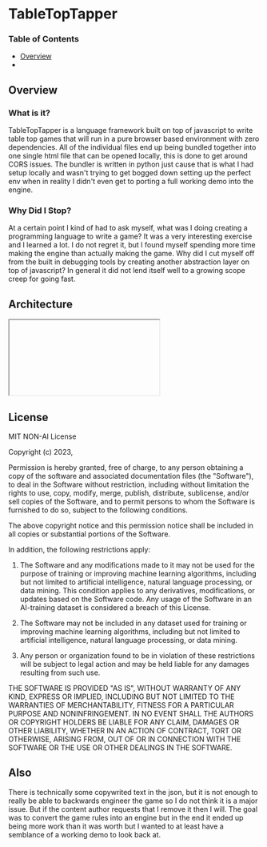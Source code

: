 # TableTopTapper 

### Table of Contents
 - [Overview](#overview)
 - 

## Overview

### What is it?
TableTopTapper is a language framework built on top of javascript to write table top games that will run in a pure browser based environment with zero dependencies. All of the individual files end up being bundled together into one single html file that can be opened locally, this is done to get around CORS issues. The bundler is written in python just cause that is what I had setup locally and wasn't trying to get bogged down setting up the perfect env when in reality I didn't even get to porting a full working demo into the engine. 

### Why Did I Stop?
At a certain point I kind of had to ask myself, what was I doing creating a programming language to write a game? It was a very interesting exercise and I learned a lot. I do not regret it, but I found myself spending more time making the engine than actually making the game. Why did I cut myself off from the built in debugging tools by creating another abstraction layer on top of javascript? In general it did not lend itself well to a growing scope creep for going fast.

## Architecture
<iframe
<!--[if IE]><meta http-equiv="X-UA-Compatible" content="IE=5,IE=9" ><![endif]-->
<div class="mxgraph" style="max-width:100%;border:1px solid transparent;" data-mxgraph="{&quot;highlight&quot;:&quot;#0000ff&quot;,&quot;nav&quot;:true,&quot;resize&quot;:true,&quot;xml&quot;:&quot;&lt;mxfile host=\&quot;app.diagrams.net\&quot; agent=\&quot;Mozilla/5.0 (Windows NT 10.0; Win64; x64; rv:131.0) Gecko/20100101 Firefox/131.0\&quot; version=\&quot;24.7.17\&quot;&gt;&lt;diagram name=\&quot;Page-1\&quot; id=\&quot;fUpL2vwCQEveLWmrq9j2\&quot;&gt;&lt;mxGraphModel dx=\&quot;1434\&quot; dy=\&quot;792\&quot; grid=\&quot;1\&quot; gridSize=\&quot;10\&quot; guides=\&quot;1\&quot; tooltips=\&quot;1\&quot; connect=\&quot;1\&quot; arrows=\&quot;1\&quot; fold=\&quot;1\&quot; page=\&quot;1\&quot; pageScale=\&quot;1\&quot; pageWidth=\&quot;850\&quot; pageHeight=\&quot;1100\&quot; math=\&quot;0\&quot; shadow=\&quot;0\&quot;&gt;&lt;root&gt;&lt;mxCell id=\&quot;0\&quot;/&gt;&lt;mxCell id=\&quot;1\&quot; parent=\&quot;0\&quot;/&gt;&lt;mxCell id=\&quot;XCEpv-kwIRP2BWY22dWV-1\&quot; value=\&quot;Game_Loop\&quot; style=\&quot;rounded=0;whiteSpace=wrap;html=1;\&quot; parent=\&quot;1\&quot; vertex=\&quot;1\&quot;&gt;&lt;mxGeometry x=\&quot;480\&quot; y=\&quot;290\&quot; width=\&quot;120\&quot; height=\&quot;60\&quot; as=\&quot;geometry\&quot;/&gt;&lt;/mxCell&gt;&lt;mxCell id=\&quot;XCEpv-kwIRP2BWY22dWV-2\&quot; value=\&quot;Stack\&quot; style=\&quot;rounded=0;whiteSpace=wrap;html=1;\&quot; parent=\&quot;1\&quot; vertex=\&quot;1\&quot;&gt;&lt;mxGeometry x=\&quot;660.17\&quot; y=\&quot;380\&quot; width=\&quot;120\&quot; height=\&quot;60\&quot; as=\&quot;geometry\&quot;/&gt;&lt;/mxCell&gt;&lt;mxCell id=\&quot;XCEpv-kwIRP2BWY22dWV-3\&quot; value=\&quot;Process\&quot; style=\&quot;rounded=0;whiteSpace=wrap;html=1;\&quot; parent=\&quot;1\&quot; vertex=\&quot;1\&quot;&gt;&lt;mxGeometry x=\&quot;640.17\&quot; y=\&quot;500\&quot; width=\&quot;120\&quot; height=\&quot;60\&quot; as=\&quot;geometry\&quot;/&gt;&lt;/mxCell&gt;&lt;mxCell id=\&quot;XCEpv-kwIRP2BWY22dWV-4\&quot; value=\&quot;Process\&quot; style=\&quot;rounded=0;whiteSpace=wrap;html=1;\&quot; parent=\&quot;1\&quot; vertex=\&quot;1\&quot;&gt;&lt;mxGeometry x=\&quot;650.17\&quot; y=\&quot;510\&quot; width=\&quot;120\&quot; height=\&quot;60\&quot; as=\&quot;geometry\&quot;/&gt;&lt;/mxCell&gt;&lt;mxCell id=\&quot;XCEpv-kwIRP2BWY22dWV-5\&quot; value=\&quot;Process\&quot; style=\&quot;rounded=0;whiteSpace=wrap;html=1;\&quot; parent=\&quot;1\&quot; vertex=\&quot;1\&quot;&gt;&lt;mxGeometry x=\&quot;660.17\&quot; y=\&quot;520\&quot; width=\&quot;120\&quot; height=\&quot;60\&quot; as=\&quot;geometry\&quot;/&gt;&lt;/mxCell&gt;&lt;mxCell id=\&quot;XCEpv-kwIRP2BWY22dWV-7\&quot; value=\&quot;Rule\&quot; style=\&quot;rounded=0;whiteSpace=wrap;html=1;\&quot; parent=\&quot;1\&quot; vertex=\&quot;1\&quot;&gt;&lt;mxGeometry x=\&quot;640.17\&quot; y=\&quot;620\&quot; width=\&quot;120\&quot; height=\&quot;60\&quot; as=\&quot;geometry\&quot;/&gt;&lt;/mxCell&gt;&lt;mxCell id=\&quot;XCEpv-kwIRP2BWY22dWV-8\&quot; value=\&quot;Rule\&quot; style=\&quot;rounded=0;whiteSpace=wrap;html=1;\&quot; parent=\&quot;1\&quot; vertex=\&quot;1\&quot;&gt;&lt;mxGeometry x=\&quot;650.17\&quot; y=\&quot;630\&quot; width=\&quot;120\&quot; height=\&quot;60\&quot; as=\&quot;geometry\&quot;/&gt;&lt;/mxCell&gt;&lt;mxCell id=\&quot;XCEpv-kwIRP2BWY22dWV-9\&quot; value=\&quot;Rule\&quot; style=\&quot;rounded=0;whiteSpace=wrap;html=1;\&quot; parent=\&quot;1\&quot; vertex=\&quot;1\&quot;&gt;&lt;mxGeometry x=\&quot;660.17\&quot; y=\&quot;640\&quot; width=\&quot;120\&quot; height=\&quot;60\&quot; as=\&quot;geometry\&quot;/&gt;&lt;/mxCell&gt;&lt;mxCell id=\&quot;XCEpv-kwIRP2BWY22dWV-11\&quot; value=\&quot;Step\&quot; style=\&quot;rounded=0;whiteSpace=wrap;html=1;\&quot; parent=\&quot;1\&quot; vertex=\&quot;1\&quot;&gt;&lt;mxGeometry x=\&quot;640.17\&quot; y=\&quot;740\&quot; width=\&quot;120\&quot; height=\&quot;60\&quot; as=\&quot;geometry\&quot;/&gt;&lt;/mxCell&gt;&lt;mxCell id=\&quot;XCEpv-kwIRP2BWY22dWV-12\&quot; value=\&quot;Step\&quot; style=\&quot;rounded=0;whiteSpace=wrap;html=1;\&quot; parent=\&quot;1\&quot; vertex=\&quot;1\&quot;&gt;&lt;mxGeometry x=\&quot;650.17\&quot; y=\&quot;750\&quot; width=\&quot;120\&quot; height=\&quot;60\&quot; as=\&quot;geometry\&quot;/&gt;&lt;/mxCell&gt;&lt;mxCell id=\&quot;XCEpv-kwIRP2BWY22dWV-13\&quot; value=\&quot;Step\&quot; style=\&quot;rounded=0;whiteSpace=wrap;html=1;\&quot; parent=\&quot;1\&quot; vertex=\&quot;1\&quot;&gt;&lt;mxGeometry x=\&quot;660.17\&quot; y=\&quot;760\&quot; width=\&quot;120\&quot; height=\&quot;60\&quot; as=\&quot;geometry\&quot;/&gt;&lt;/mxCell&gt;&lt;mxCell id=\&quot;XCEpv-kwIRP2BWY22dWV-14\&quot; value=\&quot;Publisher\&quot; style=\&quot;rounded=0;whiteSpace=wrap;html=1;\&quot; parent=\&quot;1\&quot; vertex=\&quot;1\&quot;&gt;&lt;mxGeometry x=\&quot;300\&quot; y=\&quot;380\&quot; width=\&quot;120\&quot; height=\&quot;60\&quot; as=\&quot;geometry\&quot;/&gt;&lt;/mxCell&gt;&lt;mxCell id=\&quot;XCEpv-kwIRP2BWY22dWV-17\&quot; value=\&quot;\&quot; style=\&quot;endArrow=classic;html=1;rounded=0;exitX=0.5;exitY=1;exitDx=0;exitDy=0;entryX=0.5;entryY=0;entryDx=0;entryDy=0;\&quot; parent=\&quot;1\&quot; source=\&quot;XCEpv-kwIRP2BWY22dWV-2\&quot; target=\&quot;XCEpv-kwIRP2BWY22dWV-5\&quot; edge=\&quot;1\&quot;&gt;&lt;mxGeometry width=\&quot;50\&quot; height=\&quot;50\&quot; relative=\&quot;1\&quot; as=\&quot;geometry\&quot;&gt;&lt;mxPoint x=\&quot;560.17\&quot; y=\&quot;610\&quot; as=\&quot;sourcePoint\&quot;/&gt;&lt;mxPoint x=\&quot;610.17\&quot; y=\&quot;560\&quot; as=\&quot;targetPoint\&quot;/&gt;&lt;/mxGeometry&gt;&lt;/mxCell&gt;&lt;mxCell id=\&quot;XCEpv-kwIRP2BWY22dWV-85\&quot; value=\&quot;1:*\&quot; style=\&quot;edgeLabel;html=1;align=center;verticalAlign=middle;resizable=0;points=[];\&quot; parent=\&quot;XCEpv-kwIRP2BWY22dWV-17\&quot; vertex=\&quot;1\&quot; connectable=\&quot;0\&quot;&gt;&lt;mxGeometry x=\&quot;-0.35\&quot; relative=\&quot;1\&quot; as=\&quot;geometry\&quot;&gt;&lt;mxPoint as=\&quot;offset\&quot;/&gt;&lt;/mxGeometry&gt;&lt;/mxCell&gt;&lt;mxCell id=\&quot;XCEpv-kwIRP2BWY22dWV-18\&quot; value=\&quot;\&quot; style=\&quot;endArrow=classic;html=1;rounded=0;entryX=0.5;entryY=0;entryDx=0;entryDy=0;exitX=0.5;exitY=1;exitDx=0;exitDy=0;\&quot; parent=\&quot;1\&quot; source=\&quot;XCEpv-kwIRP2BWY22dWV-5\&quot; target=\&quot;XCEpv-kwIRP2BWY22dWV-9\&quot; edge=\&quot;1\&quot;&gt;&lt;mxGeometry width=\&quot;50\&quot; height=\&quot;50\&quot; relative=\&quot;1\&quot; as=\&quot;geometry\&quot;&gt;&lt;mxPoint x=\&quot;730.17\&quot; y=\&quot;590\&quot; as=\&quot;sourcePoint\&quot;/&gt;&lt;mxPoint x=\&quot;730.17\&quot; y=\&quot;650\&quot; as=\&quot;targetPoint\&quot;/&gt;&lt;/mxGeometry&gt;&lt;/mxCell&gt;&lt;mxCell id=\&quot;XCEpv-kwIRP2BWY22dWV-86\&quot; value=\&quot;1:*\&quot; style=\&quot;edgeLabel;html=1;align=center;verticalAlign=middle;resizable=0;points=[];\&quot; parent=\&quot;XCEpv-kwIRP2BWY22dWV-18\&quot; vertex=\&quot;1\&quot; connectable=\&quot;0\&quot;&gt;&lt;mxGeometry x=\&quot;-0.1333\&quot; y=\&quot;1\&quot; relative=\&quot;1\&quot; as=\&quot;geometry\&quot;&gt;&lt;mxPoint as=\&quot;offset\&quot;/&gt;&lt;/mxGeometry&gt;&lt;/mxCell&gt;&lt;mxCell id=\&quot;XCEpv-kwIRP2BWY22dWV-19\&quot; value=\&quot;\&quot; style=\&quot;endArrow=classic;html=1;rounded=0;entryX=0.5;entryY=0;entryDx=0;entryDy=0;exitX=0.5;exitY=1;exitDx=0;exitDy=0;\&quot; parent=\&quot;1\&quot; source=\&quot;XCEpv-kwIRP2BWY22dWV-9\&quot; target=\&quot;XCEpv-kwIRP2BWY22dWV-13\&quot; edge=\&quot;1\&quot;&gt;&lt;mxGeometry width=\&quot;50\&quot; height=\&quot;50\&quot; relative=\&quot;1\&quot; as=\&quot;geometry\&quot;&gt;&lt;mxPoint x=\&quot;730.17\&quot; y=\&quot;710\&quot; as=\&quot;sourcePoint\&quot;/&gt;&lt;mxPoint x=\&quot;610.17\&quot; y=\&quot;560\&quot; as=\&quot;targetPoint\&quot;/&gt;&lt;/mxGeometry&gt;&lt;/mxCell&gt;&lt;mxCell id=\&quot;XCEpv-kwIRP2BWY22dWV-87\&quot; value=\&quot;1:*\&quot; style=\&quot;edgeLabel;html=1;align=center;verticalAlign=middle;resizable=0;points=[];\&quot; parent=\&quot;XCEpv-kwIRP2BWY22dWV-19\&quot; vertex=\&quot;1\&quot; connectable=\&quot;0\&quot;&gt;&lt;mxGeometry x=\&quot;-0.1667\&quot; y=\&quot;2\&quot; relative=\&quot;1\&quot; as=\&quot;geometry\&quot;&gt;&lt;mxPoint as=\&quot;offset\&quot;/&gt;&lt;/mxGeometry&gt;&lt;/mxCell&gt;&lt;mxCell id=\&quot;XCEpv-kwIRP2BWY22dWV-23\&quot; value=\&quot;Context\&quot; style=\&quot;rounded=0;whiteSpace=wrap;html=1;\&quot; parent=\&quot;1\&quot; vertex=\&quot;1\&quot;&gt;&lt;mxGeometry x=\&quot;280\&quot; y=\&quot;499.7600000000001\&quot; width=\&quot;120\&quot; height=\&quot;60\&quot; as=\&quot;geometry\&quot;/&gt;&lt;/mxCell&gt;&lt;mxCell id=\&quot;XCEpv-kwIRP2BWY22dWV-24\&quot; value=\&quot;Context\&quot; style=\&quot;rounded=0;whiteSpace=wrap;html=1;\&quot; parent=\&quot;1\&quot; vertex=\&quot;1\&quot;&gt;&lt;mxGeometry x=\&quot;290\&quot; y=\&quot;509.76000000000016\&quot; width=\&quot;120\&quot; height=\&quot;60\&quot; as=\&quot;geometry\&quot;/&gt;&lt;/mxCell&gt;&lt;mxCell id=\&quot;XCEpv-kwIRP2BWY22dWV-25\&quot; value=\&quot;Context\&quot; style=\&quot;rounded=0;whiteSpace=wrap;html=1;\&quot; parent=\&quot;1\&quot; vertex=\&quot;1\&quot;&gt;&lt;mxGeometry x=\&quot;300\&quot; y=\&quot;519.7600000000001\&quot; width=\&quot;120\&quot; height=\&quot;60\&quot; as=\&quot;geometry\&quot;/&gt;&lt;/mxCell&gt;&lt;mxCell id=\&quot;XCEpv-kwIRP2BWY22dWV-26\&quot; value=\&quot;Audience\&quot; style=\&quot;rounded=0;whiteSpace=wrap;html=1;\&quot; parent=\&quot;1\&quot; vertex=\&quot;1\&quot;&gt;&lt;mxGeometry x=\&quot;280\&quot; y=\&quot;620.0000000000001\&quot; width=\&quot;120\&quot; height=\&quot;60\&quot; as=\&quot;geometry\&quot;/&gt;&lt;/mxCell&gt;&lt;mxCell id=\&quot;XCEpv-kwIRP2BWY22dWV-27\&quot; value=\&quot;Audience\&quot; style=\&quot;rounded=0;whiteSpace=wrap;html=1;\&quot; parent=\&quot;1\&quot; vertex=\&quot;1\&quot;&gt;&lt;mxGeometry x=\&quot;290\&quot; y=\&quot;630.0000000000001\&quot; width=\&quot;120\&quot; height=\&quot;60\&quot; as=\&quot;geometry\&quot;/&gt;&lt;/mxCell&gt;&lt;mxCell id=\&quot;XCEpv-kwIRP2BWY22dWV-28\&quot; value=\&quot;Audience\&quot; style=\&quot;rounded=0;whiteSpace=wrap;html=1;\&quot; parent=\&quot;1\&quot; vertex=\&quot;1\&quot;&gt;&lt;mxGeometry x=\&quot;300\&quot; y=\&quot;640.0000000000001\&quot; width=\&quot;120\&quot; height=\&quot;60\&quot; as=\&quot;geometry\&quot;/&gt;&lt;/mxCell&gt;&lt;mxCell id=\&quot;XCEpv-kwIRP2BWY22dWV-29\&quot; value=\&quot;&amp;lt;div&amp;gt;Listener&amp;lt;/div&amp;gt;\&quot; style=\&quot;rounded=0;whiteSpace=wrap;html=1;\&quot; parent=\&quot;1\&quot; vertex=\&quot;1\&quot;&gt;&lt;mxGeometry x=\&quot;280\&quot; y=\&quot;740\&quot; width=\&quot;120\&quot; height=\&quot;60\&quot; as=\&quot;geometry\&quot;/&gt;&lt;/mxCell&gt;&lt;mxCell id=\&quot;XCEpv-kwIRP2BWY22dWV-30\&quot; value=\&quot;&amp;lt;div&amp;gt;Listener&amp;lt;/div&amp;gt;\&quot; style=\&quot;rounded=0;whiteSpace=wrap;html=1;\&quot; parent=\&quot;1\&quot; vertex=\&quot;1\&quot;&gt;&lt;mxGeometry x=\&quot;290\&quot; y=\&quot;750\&quot; width=\&quot;120\&quot; height=\&quot;60\&quot; as=\&quot;geometry\&quot;/&gt;&lt;/mxCell&gt;&lt;mxCell id=\&quot;XCEpv-kwIRP2BWY22dWV-31\&quot; value=\&quot;&amp;lt;div&amp;gt;Listener&amp;lt;/div&amp;gt;\&quot; style=\&quot;rounded=0;whiteSpace=wrap;html=1;\&quot; parent=\&quot;1\&quot; vertex=\&quot;1\&quot;&gt;&lt;mxGeometry x=\&quot;300\&quot; y=\&quot;760\&quot; width=\&quot;120\&quot; height=\&quot;60\&quot; as=\&quot;geometry\&quot;/&gt;&lt;/mxCell&gt;&lt;mxCell id=\&quot;XCEpv-kwIRP2BWY22dWV-32\&quot; value=\&quot;\&quot; style=\&quot;endArrow=classic;html=1;rounded=0;exitX=0.5;exitY=1;exitDx=0;exitDy=0;entryX=0.5;entryY=0;entryDx=0;entryDy=0;\&quot; parent=\&quot;1\&quot; source=\&quot;XCEpv-kwIRP2BWY22dWV-14\&quot; target=\&quot;XCEpv-kwIRP2BWY22dWV-25\&quot; edge=\&quot;1\&quot;&gt;&lt;mxGeometry width=\&quot;50\&quot; height=\&quot;50\&quot; relative=\&quot;1\&quot; as=\&quot;geometry\&quot;&gt;&lt;mxPoint x=\&quot;280\&quot; y=\&quot;610\&quot; as=\&quot;sourcePoint\&quot;/&gt;&lt;mxPoint x=\&quot;330\&quot; y=\&quot;560\&quot; as=\&quot;targetPoint\&quot;/&gt;&lt;/mxGeometry&gt;&lt;/mxCell&gt;&lt;mxCell id=\&quot;XCEpv-kwIRP2BWY22dWV-112\&quot; value=\&quot;1:*\&quot; style=\&quot;edgeLabel;html=1;align=center;verticalAlign=middle;resizable=0;points=[];\&quot; parent=\&quot;XCEpv-kwIRP2BWY22dWV-32\&quot; vertex=\&quot;1\&quot; connectable=\&quot;0\&quot;&gt;&lt;mxGeometry x=\&quot;-0.025\&quot; relative=\&quot;1\&quot; as=\&quot;geometry\&quot;&gt;&lt;mxPoint as=\&quot;offset\&quot;/&gt;&lt;/mxGeometry&gt;&lt;/mxCell&gt;&lt;mxCell id=\&quot;XCEpv-kwIRP2BWY22dWV-33\&quot; value=\&quot;\&quot; style=\&quot;endArrow=classic;html=1;rounded=0;exitX=0.5;exitY=1;exitDx=0;exitDy=0;entryX=0.5;entryY=0;entryDx=0;entryDy=0;\&quot; parent=\&quot;1\&quot; source=\&quot;XCEpv-kwIRP2BWY22dWV-25\&quot; target=\&quot;XCEpv-kwIRP2BWY22dWV-28\&quot; edge=\&quot;1\&quot;&gt;&lt;mxGeometry width=\&quot;50\&quot; height=\&quot;50\&quot; relative=\&quot;1\&quot; as=\&quot;geometry\&quot;&gt;&lt;mxPoint x=\&quot;300\&quot; y=\&quot;649.1700000000001\&quot; as=\&quot;sourcePoint\&quot;/&gt;&lt;mxPoint x=\&quot;350\&quot; y=\&quot;599.1700000000001\&quot; as=\&quot;targetPoint\&quot;/&gt;&lt;/mxGeometry&gt;&lt;/mxCell&gt;&lt;mxCell id=\&quot;XCEpv-kwIRP2BWY22dWV-88\&quot; value=\&quot;1:*\&quot; style=\&quot;edgeLabel;html=1;align=center;verticalAlign=middle;resizable=0;points=[];\&quot; parent=\&quot;XCEpv-kwIRP2BWY22dWV-33\&quot; vertex=\&quot;1\&quot; connectable=\&quot;0\&quot;&gt;&lt;mxGeometry x=\&quot;-0.4667\&quot; y=\&quot;-1\&quot; relative=\&quot;1\&quot; as=\&quot;geometry\&quot;&gt;&lt;mxPoint as=\&quot;offset\&quot;/&gt;&lt;/mxGeometry&gt;&lt;/mxCell&gt;&lt;mxCell id=\&quot;XCEpv-kwIRP2BWY22dWV-34\&quot; value=\&quot;\&quot; style=\&quot;endArrow=classic;html=1;rounded=0;exitX=0.5;exitY=1;exitDx=0;exitDy=0;entryX=0.5;entryY=0;entryDx=0;entryDy=0;\&quot; parent=\&quot;1\&quot; source=\&quot;XCEpv-kwIRP2BWY22dWV-28\&quot; target=\&quot;XCEpv-kwIRP2BWY22dWV-31\&quot; edge=\&quot;1\&quot;&gt;&lt;mxGeometry width=\&quot;50\&quot; height=\&quot;50\&quot; relative=\&quot;1\&quot; as=\&quot;geometry\&quot;&gt;&lt;mxPoint x=\&quot;300\&quot; y=\&quot;660.83\&quot; as=\&quot;sourcePoint\&quot;/&gt;&lt;mxPoint x=\&quot;350\&quot; y=\&quot;610.83\&quot; as=\&quot;targetPoint\&quot;/&gt;&lt;/mxGeometry&gt;&lt;/mxCell&gt;&lt;mxCell id=\&quot;XCEpv-kwIRP2BWY22dWV-89\&quot; value=\&quot;1:*\&quot; style=\&quot;edgeLabel;html=1;align=center;verticalAlign=middle;resizable=0;points=[];\&quot; parent=\&quot;XCEpv-kwIRP2BWY22dWV-34\&quot; vertex=\&quot;1\&quot; connectable=\&quot;0\&quot;&gt;&lt;mxGeometry x=\&quot;-0.3\&quot; relative=\&quot;1\&quot; as=\&quot;geometry\&quot;&gt;&lt;mxPoint as=\&quot;offset\&quot;/&gt;&lt;/mxGeometry&gt;&lt;/mxCell&gt;&lt;mxCell id=\&quot;XCEpv-kwIRP2BWY22dWV-36\&quot; value=\&quot;\&quot; style=\&quot;endArrow=classic;html=1;rounded=0;exitX=1;exitY=0.5;exitDx=0;exitDy=0;entryX=0;entryY=0.25;entryDx=0;entryDy=0;\&quot; parent=\&quot;1\&quot; source=\&quot;XCEpv-kwIRP2BWY22dWV-1\&quot; target=\&quot;XCEpv-kwIRP2BWY22dWV-2\&quot; edge=\&quot;1\&quot;&gt;&lt;mxGeometry width=\&quot;50\&quot; height=\&quot;50\&quot; relative=\&quot;1\&quot; as=\&quot;geometry\&quot;&gt;&lt;mxPoint x=\&quot;460\&quot; y=\&quot;610\&quot; as=\&quot;sourcePoint\&quot;/&gt;&lt;mxPoint x=\&quot;510\&quot; y=\&quot;560\&quot; as=\&quot;targetPoint\&quot;/&gt;&lt;Array as=\&quot;points\&quot;&gt;&lt;mxPoint x=\&quot;640\&quot; y=\&quot;320\&quot;/&gt;&lt;mxPoint x=\&quot;640\&quot; y=\&quot;395\&quot;/&gt;&lt;/Array&gt;&lt;/mxGeometry&gt;&lt;/mxCell&gt;&lt;mxCell id=\&quot;XCEpv-kwIRP2BWY22dWV-108\&quot; value=\&quot;1:1\&quot; style=\&quot;edgeLabel;html=1;align=center;verticalAlign=middle;resizable=0;points=[];\&quot; parent=\&quot;XCEpv-kwIRP2BWY22dWV-36\&quot; vertex=\&quot;1\&quot; connectable=\&quot;0\&quot;&gt;&lt;mxGeometry x=\&quot;0.1695\&quot; relative=\&quot;1\&quot; as=\&quot;geometry\&quot;&gt;&lt;mxPoint y=\&quot;1\&quot; as=\&quot;offset\&quot;/&gt;&lt;/mxGeometry&gt;&lt;/mxCell&gt;&lt;mxCell id=\&quot;XCEpv-kwIRP2BWY22dWV-37\&quot; value=\&quot;\&quot; style=\&quot;endArrow=classic;html=1;rounded=0;exitX=1;exitY=0.5;exitDx=0;exitDy=0;entryX=0;entryY=0.5;entryDx=0;entryDy=0;\&quot; parent=\&quot;1\&quot; source=\&quot;XCEpv-kwIRP2BWY22dWV-14\&quot; target=\&quot;XCEpv-kwIRP2BWY22dWV-2\&quot; edge=\&quot;1\&quot;&gt;&lt;mxGeometry width=\&quot;50\&quot; height=\&quot;50\&quot; relative=\&quot;1\&quot; as=\&quot;geometry\&quot;&gt;&lt;mxPoint x=\&quot;420\&quot; y=\&quot;610\&quot; as=\&quot;sourcePoint\&quot;/&gt;&lt;mxPoint x=\&quot;470\&quot; y=\&quot;560\&quot; as=\&quot;targetPoint\&quot;/&gt;&lt;Array as=\&quot;points\&quot;/&gt;&lt;/mxGeometry&gt;&lt;/mxCell&gt;&lt;mxCell id=\&quot;XCEpv-kwIRP2BWY22dWV-106\&quot; value=\&quot;1:1\&quot; style=\&quot;edgeLabel;html=1;align=center;verticalAlign=middle;resizable=0;points=[];\&quot; parent=\&quot;XCEpv-kwIRP2BWY22dWV-37\&quot; vertex=\&quot;1\&quot; connectable=\&quot;0\&quot;&gt;&lt;mxGeometry x=\&quot;-0.001\&quot; y=\&quot;1\&quot; relative=\&quot;1\&quot; as=\&quot;geometry\&quot;&gt;&lt;mxPoint as=\&quot;offset\&quot;/&gt;&lt;/mxGeometry&gt;&lt;/mxCell&gt;&lt;mxCell id=\&quot;XCEpv-kwIRP2BWY22dWV-41\&quot; value=\&quot;IO\&quot; style=\&quot;rounded=0;whiteSpace=wrap;html=1;\&quot; parent=\&quot;1\&quot; vertex=\&quot;1\&quot;&gt;&lt;mxGeometry x=\&quot;50\&quot; y=\&quot;245\&quot; width=\&quot;120\&quot; height=\&quot;60\&quot; as=\&quot;geometry\&quot;/&gt;&lt;/mxCell&gt;&lt;mxCell id=\&quot;XCEpv-kwIRP2BWY22dWV-42\&quot; value=\&quot;Storage\&quot; style=\&quot;rounded=0;whiteSpace=wrap;html=1;\&quot; parent=\&quot;1\&quot; vertex=\&quot;1\&quot;&gt;&lt;mxGeometry x=\&quot;300\&quot; y=\&quot;40\&quot; width=\&quot;120\&quot; height=\&quot;60\&quot; as=\&quot;geometry\&quot;/&gt;&lt;/mxCell&gt;&lt;mxCell id=\&quot;XCEpv-kwIRP2BWY22dWV-44\&quot; value=\&quot;Input\&quot; style=\&quot;rounded=0;whiteSpace=wrap;html=1;\&quot; parent=\&quot;1\&quot; vertex=\&quot;1\&quot;&gt;&lt;mxGeometry x=\&quot;50\&quot; y=\&quot;655\&quot; width=\&quot;120\&quot; height=\&quot;60\&quot; as=\&quot;geometry\&quot;/&gt;&lt;/mxCell&gt;&lt;mxCell id=\&quot;XCEpv-kwIRP2BWY22dWV-45\&quot; value=\&quot;Operation\&quot; style=\&quot;rounded=0;whiteSpace=wrap;html=1;\&quot; parent=\&quot;1\&quot; vertex=\&quot;1\&quot;&gt;&lt;mxGeometry x=\&quot;50\&quot; y=\&quot;455\&quot; width=\&quot;120\&quot; height=\&quot;60\&quot; as=\&quot;geometry\&quot;/&gt;&lt;/mxCell&gt;&lt;mxCell id=\&quot;XCEpv-kwIRP2BWY22dWV-46\&quot; value=\&quot;\&quot; style=\&quot;endArrow=classic;html=1;rounded=0;exitX=0;exitY=0.25;exitDx=0;exitDy=0;entryX=1;entryY=0.5;entryDx=0;entryDy=0;\&quot; parent=\&quot;1\&quot; source=\&quot;XCEpv-kwIRP2BWY22dWV-14\&quot; target=\&quot;XCEpv-kwIRP2BWY22dWV-41\&quot; edge=\&quot;1\&quot;&gt;&lt;mxGeometry width=\&quot;50\&quot; height=\&quot;50\&quot; relative=\&quot;1\&quot; as=\&quot;geometry\&quot;&gt;&lt;mxPoint x=\&quot;270\&quot; y=\&quot;425\&quot; as=\&quot;sourcePoint\&quot;/&gt;&lt;mxPoint x=\&quot;450\&quot; y=\&quot;575\&quot; as=\&quot;targetPoint\&quot;/&gt;&lt;Array as=\&quot;points\&quot;&gt;&lt;mxPoint x=\&quot;220\&quot; y=\&quot;395\&quot;/&gt;&lt;mxPoint x=\&quot;220\&quot; y=\&quot;275\&quot;/&gt;&lt;/Array&gt;&lt;/mxGeometry&gt;&lt;/mxCell&gt;&lt;mxCell id=\&quot;XCEpv-kwIRP2BWY22dWV-96\&quot; value=\&quot;1:1\&quot; style=\&quot;edgeLabel;html=1;align=center;verticalAlign=middle;resizable=0;points=[];\&quot; parent=\&quot;XCEpv-kwIRP2BWY22dWV-46\&quot; vertex=\&quot;1\&quot; connectable=\&quot;0\&quot;&gt;&lt;mxGeometry x=\&quot;0.8\&quot; relative=\&quot;1\&quot; as=\&quot;geometry\&quot;&gt;&lt;mxPoint as=\&quot;offset\&quot;/&gt;&lt;/mxGeometry&gt;&lt;/mxCell&gt;&lt;mxCell id=\&quot;XCEpv-kwIRP2BWY22dWV-47\&quot; value=\&quot;\&quot; style=\&quot;endArrow=classic;html=1;rounded=0;exitX=0;exitY=0.25;exitDx=0;exitDy=0;entryX=1;entryY=0.5;entryDx=0;entryDy=0;\&quot; parent=\&quot;1\&quot; source=\&quot;XCEpv-kwIRP2BWY22dWV-14\&quot; target=\&quot;XCEpv-kwIRP2BWY22dWV-44\&quot; edge=\&quot;1\&quot;&gt;&lt;mxGeometry width=\&quot;50\&quot; height=\&quot;50\&quot; relative=\&quot;1\&quot; as=\&quot;geometry\&quot;&gt;&lt;mxPoint x=\&quot;270\&quot; y=\&quot;425\&quot; as=\&quot;sourcePoint\&quot;/&gt;&lt;mxPoint x=\&quot;450\&quot; y=\&quot;575\&quot; as=\&quot;targetPoint\&quot;/&gt;&lt;Array as=\&quot;points\&quot;&gt;&lt;mxPoint x=\&quot;220\&quot; y=\&quot;395\&quot;/&gt;&lt;mxPoint x=\&quot;220\&quot; y=\&quot;685\&quot;/&gt;&lt;/Array&gt;&lt;/mxGeometry&gt;&lt;/mxCell&gt;&lt;mxCell id=\&quot;XCEpv-kwIRP2BWY22dWV-100\&quot; value=\&quot;1:1\&quot; style=\&quot;edgeLabel;html=1;align=center;verticalAlign=middle;resizable=0;points=[];\&quot; parent=\&quot;XCEpv-kwIRP2BWY22dWV-47\&quot; vertex=\&quot;1\&quot; connectable=\&quot;0\&quot;&gt;&lt;mxGeometry x=\&quot;0.8267\&quot; y=\&quot;1\&quot; relative=\&quot;1\&quot; as=\&quot;geometry\&quot;&gt;&lt;mxPoint x=\&quot;-1\&quot; y=\&quot;-1\&quot; as=\&quot;offset\&quot;/&gt;&lt;/mxGeometry&gt;&lt;/mxCell&gt;&lt;mxCell id=\&quot;XCEpv-kwIRP2BWY22dWV-48\&quot; value=\&quot;\&quot; style=\&quot;endArrow=classic;html=1;rounded=0;exitX=0;exitY=0.25;exitDx=0;exitDy=0;entryX=1;entryY=0.5;entryDx=0;entryDy=0;\&quot; parent=\&quot;1\&quot; source=\&quot;XCEpv-kwIRP2BWY22dWV-14\&quot; target=\&quot;XCEpv-kwIRP2BWY22dWV-45\&quot; edge=\&quot;1\&quot;&gt;&lt;mxGeometry width=\&quot;50\&quot; height=\&quot;50\&quot; relative=\&quot;1\&quot; as=\&quot;geometry\&quot;&gt;&lt;mxPoint x=\&quot;270\&quot; y=\&quot;425\&quot; as=\&quot;sourcePoint\&quot;/&gt;&lt;mxPoint x=\&quot;450\&quot; y=\&quot;575\&quot; as=\&quot;targetPoint\&quot;/&gt;&lt;Array as=\&quot;points\&quot;&gt;&lt;mxPoint x=\&quot;220\&quot; y=\&quot;395\&quot;/&gt;&lt;mxPoint x=\&quot;220\&quot; y=\&quot;485\&quot;/&gt;&lt;/Array&gt;&lt;/mxGeometry&gt;&lt;/mxCell&gt;&lt;mxCell id=\&quot;XCEpv-kwIRP2BWY22dWV-99\&quot; value=\&quot;1:1\&quot; style=\&quot;edgeLabel;html=1;align=center;verticalAlign=middle;resizable=0;points=[];\&quot; parent=\&quot;XCEpv-kwIRP2BWY22dWV-48\&quot; vertex=\&quot;1\&quot; connectable=\&quot;0\&quot;&gt;&lt;mxGeometry x=\&quot;0.7143\&quot; y=\&quot;1\&quot; relative=\&quot;1\&quot; as=\&quot;geometry\&quot;&gt;&lt;mxPoint x=\&quot;7\&quot; y=\&quot;-1\&quot; as=\&quot;offset\&quot;/&gt;&lt;/mxGeometry&gt;&lt;/mxCell&gt;&lt;mxCell id=\&quot;XCEpv-kwIRP2BWY22dWV-51\&quot; value=\&quot;\&quot; style=\&quot;endArrow=classic;startArrow=classic;html=1;rounded=0;entryX=0;entryY=0.5;entryDx=0;entryDy=0;exitX=1;exitY=0.25;exitDx=0;exitDy=0;\&quot; parent=\&quot;1\&quot; source=\&quot;XCEpv-kwIRP2BWY22dWV-14\&quot; target=\&quot;XCEpv-kwIRP2BWY22dWV-1\&quot; edge=\&quot;1\&quot;&gt;&lt;mxGeometry width=\&quot;50\&quot; height=\&quot;50\&quot; relative=\&quot;1\&quot; as=\&quot;geometry\&quot;&gt;&lt;mxPoint x=\&quot;400\&quot; y=\&quot;610\&quot; as=\&quot;sourcePoint\&quot;/&gt;&lt;mxPoint x=\&quot;450\&quot; y=\&quot;560\&quot; as=\&quot;targetPoint\&quot;/&gt;&lt;Array as=\&quot;points\&quot;&gt;&lt;mxPoint x=\&quot;440\&quot; y=\&quot;395\&quot;/&gt;&lt;mxPoint x=\&quot;440\&quot; y=\&quot;320\&quot;/&gt;&lt;/Array&gt;&lt;/mxGeometry&gt;&lt;/mxCell&gt;&lt;mxCell id=\&quot;XCEpv-kwIRP2BWY22dWV-109\&quot; value=\&quot;1:1\&quot; style=\&quot;edgeLabel;html=1;align=center;verticalAlign=middle;resizable=0;points=[];\&quot; parent=\&quot;XCEpv-kwIRP2BWY22dWV-51\&quot; vertex=\&quot;1\&quot; connectable=\&quot;0\&quot;&gt;&lt;mxGeometry x=\&quot;0.7665\&quot; relative=\&quot;1\&quot; as=\&quot;geometry\&quot;&gt;&lt;mxPoint x=\&quot;-41\&quot; y=\&quot;40\&quot; as=\&quot;offset\&quot;/&gt;&lt;/mxGeometry&gt;&lt;/mxCell&gt;&lt;mxCell id=\&quot;XCEpv-kwIRP2BWY22dWV-52\&quot; value=\&quot;\&quot; style=\&quot;endArrow=classic;startArrow=none;html=1;rounded=0;entryX=0;entryY=0.75;entryDx=0;entryDy=0;exitX=1.003;exitY=0.595;exitDx=0;exitDy=0;startFill=0;exitPerimeter=0;\&quot; parent=\&quot;1\&quot; source=\&quot;XCEpv-kwIRP2BWY22dWV-13\&quot; target=\&quot;XCEpv-kwIRP2BWY22dWV-14\&quot; edge=\&quot;1\&quot;&gt;&lt;mxGeometry width=\&quot;50\&quot; height=\&quot;50\&quot; relative=\&quot;1\&quot; as=\&quot;geometry\&quot;&gt;&lt;mxPoint x=\&quot;400\&quot; y=\&quot;610\&quot; as=\&quot;sourcePoint\&quot;/&gt;&lt;mxPoint x=\&quot;450\&quot; y=\&quot;560\&quot; as=\&quot;targetPoint\&quot;/&gt;&lt;Array as=\&quot;points\&quot;&gt;&lt;mxPoint x=\&quot;810\&quot; y=\&quot;796\&quot;/&gt;&lt;mxPoint x=\&quot;810\&quot; y=\&quot;860\&quot;/&gt;&lt;mxPoint x=\&quot;250\&quot; y=\&quot;860\&quot;/&gt;&lt;mxPoint x=\&quot;250\&quot; y=\&quot;425\&quot;/&gt;&lt;/Array&gt;&lt;/mxGeometry&gt;&lt;/mxCell&gt;&lt;mxCell id=\&quot;XCEpv-kwIRP2BWY22dWV-93\&quot; value=\&quot;*:1\&quot; style=\&quot;edgeLabel;html=1;align=center;verticalAlign=middle;resizable=0;points=[];\&quot; parent=\&quot;XCEpv-kwIRP2BWY22dWV-52\&quot; vertex=\&quot;1\&quot; connectable=\&quot;0\&quot;&gt;&lt;mxGeometry x=\&quot;-0.6476\&quot; y=\&quot;-1\&quot; relative=\&quot;1\&quot; as=\&quot;geometry\&quot;&gt;&lt;mxPoint x=\&quot;21\&quot; y=\&quot;2\&quot; as=\&quot;offset\&quot;/&gt;&lt;/mxGeometry&gt;&lt;/mxCell&gt;&lt;mxCell id=\&quot;XCEpv-kwIRP2BWY22dWV-40\&quot; value=\&quot;Heap\&quot; style=\&quot;rounded=0;whiteSpace=wrap;html=1;\&quot; parent=\&quot;1\&quot; vertex=\&quot;1\&quot;&gt;&lt;mxGeometry x=\&quot;50\&quot; y=\&quot;555\&quot; width=\&quot;120\&quot; height=\&quot;60\&quot; as=\&quot;geometry\&quot;/&gt;&lt;/mxCell&gt;&lt;mxCell id=\&quot;XCEpv-kwIRP2BWY22dWV-56\&quot; value=\&quot;&amp;lt;div&amp;gt;Game&amp;lt;/div&amp;gt;&amp;lt;div&amp;gt;Data&amp;lt;br&amp;gt;&amp;lt;/div&amp;gt;\&quot; style=\&quot;shape=cylinder3;whiteSpace=wrap;html=1;boundedLbl=1;backgroundOutline=1;size=15;\&quot; parent=\&quot;1\&quot; vertex=\&quot;1\&quot;&gt;&lt;mxGeometry x=\&quot;40\&quot; y=\&quot;345\&quot; width=\&quot;60\&quot; height=\&quot;80\&quot; as=\&quot;geometry\&quot;/&gt;&lt;/mxCell&gt;&lt;mxCell id=\&quot;XCEpv-kwIRP2BWY22dWV-57\&quot; value=\&quot;&amp;lt;div&amp;gt;Save&amp;lt;/div&amp;gt;&amp;lt;div&amp;gt;Data&amp;lt;br&amp;gt;&amp;lt;/div&amp;gt;\&quot; style=\&quot;shape=cylinder3;whiteSpace=wrap;html=1;boundedLbl=1;backgroundOutline=1;size=15;\&quot; parent=\&quot;1\&quot; vertex=\&quot;1\&quot;&gt;&lt;mxGeometry x=\&quot;120\&quot; y=\&quot;345\&quot; width=\&quot;60\&quot; height=\&quot;80\&quot; as=\&quot;geometry\&quot;/&gt;&lt;/mxCell&gt;&lt;mxCell id=\&quot;XCEpv-kwIRP2BWY22dWV-58\&quot; value=\&quot;&amp;lt;div&amp;gt;Rule&amp;lt;/div&amp;gt;&amp;lt;div&amp;gt;Data&amp;lt;br&amp;gt;&amp;lt;/div&amp;gt;\&quot; style=\&quot;shape=cylinder3;whiteSpace=wrap;html=1;boundedLbl=1;backgroundOutline=1;size=15;\&quot; parent=\&quot;1\&quot; vertex=\&quot;1\&quot;&gt;&lt;mxGeometry x=\&quot;690.17\&quot; y=\&quot;260\&quot; width=\&quot;60\&quot; height=\&quot;80\&quot; as=\&quot;geometry\&quot;/&gt;&lt;/mxCell&gt;&lt;mxCell id=\&quot;XCEpv-kwIRP2BWY22dWV-59\&quot; value=\&quot;&amp;lt;div&amp;gt;Index&amp;lt;/div&amp;gt;&amp;lt;div&amp;gt;DB&amp;lt;br&amp;gt;&amp;lt;/div&amp;gt;\&quot; style=\&quot;shape=cylinder3;whiteSpace=wrap;html=1;boundedLbl=1;backgroundOutline=1;size=15;\&quot; parent=\&quot;1\&quot; vertex=\&quot;1\&quot;&gt;&lt;mxGeometry x=\&quot;330\&quot; y=\&quot;130\&quot; width=\&quot;60\&quot; height=\&quot;80\&quot; as=\&quot;geometry\&quot;/&gt;&lt;/mxCell&gt;&lt;mxCell id=\&quot;XCEpv-kwIRP2BWY22dWV-61\&quot; value=\&quot;\&quot; style=\&quot;endArrow=classic;html=1;rounded=0;exitX=0;exitY=0.75;exitDx=0;exitDy=0;entryX=0;entryY=0.5;entryDx=0;entryDy=0;entryPerimeter=0;\&quot; parent=\&quot;1\&quot; source=\&quot;XCEpv-kwIRP2BWY22dWV-41\&quot; target=\&quot;XCEpv-kwIRP2BWY22dWV-56\&quot; edge=\&quot;1\&quot;&gt;&lt;mxGeometry width=\&quot;50\&quot; height=\&quot;50\&quot; relative=\&quot;1\&quot; as=\&quot;geometry\&quot;&gt;&lt;mxPoint x=\&quot;520\&quot; y=\&quot;415\&quot; as=\&quot;sourcePoint\&quot;/&gt;&lt;mxPoint x=\&quot;570\&quot; y=\&quot;365\&quot; as=\&quot;targetPoint\&quot;/&gt;&lt;Array as=\&quot;points\&quot;&gt;&lt;mxPoint x=\&quot;20\&quot; y=\&quot;290\&quot;/&gt;&lt;mxPoint x=\&quot;20\&quot; y=\&quot;385\&quot;/&gt;&lt;/Array&gt;&lt;/mxGeometry&gt;&lt;/mxCell&gt;&lt;mxCell id=\&quot;XCEpv-kwIRP2BWY22dWV-102\&quot; value=\&quot;1:1\&quot; style=\&quot;edgeLabel;html=1;align=center;verticalAlign=middle;resizable=0;points=[];\&quot; parent=\&quot;XCEpv-kwIRP2BWY22dWV-61\&quot; vertex=\&quot;1\&quot; connectable=\&quot;0\&quot;&gt;&lt;mxGeometry x=\&quot;-0.0592\&quot; y=\&quot;1\&quot; relative=\&quot;1\&quot; as=\&quot;geometry\&quot;&gt;&lt;mxPoint y=\&quot;2\&quot; as=\&quot;offset\&quot;/&gt;&lt;/mxGeometry&gt;&lt;/mxCell&gt;&lt;mxCell id=\&quot;XCEpv-kwIRP2BWY22dWV-62\&quot; value=\&quot;\&quot; style=\&quot;endArrow=classic;html=1;rounded=0;exitX=0.5;exitY=1;exitDx=0;exitDy=0;\&quot; parent=\&quot;1\&quot; source=\&quot;XCEpv-kwIRP2BWY22dWV-42\&quot; target=\&quot;XCEpv-kwIRP2BWY22dWV-59\&quot; edge=\&quot;1\&quot;&gt;&lt;mxGeometry width=\&quot;50\&quot; height=\&quot;50\&quot; relative=\&quot;1\&quot; as=\&quot;geometry\&quot;&gt;&lt;mxPoint x=\&quot;600\&quot; y=\&quot;480\&quot; as=\&quot;sourcePoint\&quot;/&gt;&lt;mxPoint x=\&quot;650\&quot; y=\&quot;430\&quot; as=\&quot;targetPoint\&quot;/&gt;&lt;/mxGeometry&gt;&lt;/mxCell&gt;&lt;mxCell id=\&quot;XCEpv-kwIRP2BWY22dWV-110\&quot; value=\&quot;1:1\&quot; style=\&quot;edgeLabel;html=1;align=center;verticalAlign=middle;resizable=0;points=[];\&quot; parent=\&quot;XCEpv-kwIRP2BWY22dWV-62\&quot; vertex=\&quot;1\&quot; connectable=\&quot;0\&quot;&gt;&lt;mxGeometry x=\&quot;-0.3238\&quot; relative=\&quot;1\&quot; as=\&quot;geometry\&quot;&gt;&lt;mxPoint as=\&quot;offset\&quot;/&gt;&lt;/mxGeometry&gt;&lt;/mxCell&gt;&lt;mxCell id=\&quot;XCEpv-kwIRP2BWY22dWV-64\&quot; value=\&quot;&amp;lt;div&amp;gt;Entry&amp;lt;/div&amp;gt;&amp;lt;div&amp;gt;Point&amp;lt;br&amp;gt;&amp;lt;/div&amp;gt;\&quot; style=\&quot;ellipse;whiteSpace=wrap;html=1;aspect=fixed;\&quot; parent=\&quot;1\&quot; vertex=\&quot;1\&quot;&gt;&lt;mxGeometry x=\&quot;510\&quot; y=\&quot;160\&quot; width=\&quot;60\&quot; height=\&quot;60\&quot; as=\&quot;geometry\&quot;/&gt;&lt;/mxCell&gt;&lt;mxCell id=\&quot;XCEpv-kwIRP2BWY22dWV-65\&quot; value=\&quot;\&quot; style=\&quot;endArrow=classic;html=1;rounded=0;exitX=0.5;exitY=1;exitDx=0;exitDy=0;entryX=0.5;entryY=0;entryDx=0;entryDy=0;\&quot; parent=\&quot;1\&quot; source=\&quot;XCEpv-kwIRP2BWY22dWV-64\&quot; target=\&quot;XCEpv-kwIRP2BWY22dWV-1\&quot; edge=\&quot;1\&quot;&gt;&lt;mxGeometry width=\&quot;50\&quot; height=\&quot;50\&quot; relative=\&quot;1\&quot; as=\&quot;geometry\&quot;&gt;&lt;mxPoint x=\&quot;590\&quot; y=\&quot;410\&quot; as=\&quot;sourcePoint\&quot;/&gt;&lt;mxPoint x=\&quot;640\&quot; y=\&quot;360\&quot; as=\&quot;targetPoint\&quot;/&gt;&lt;/mxGeometry&gt;&lt;/mxCell&gt;&lt;mxCell id=\&quot;XCEpv-kwIRP2BWY22dWV-66\&quot; value=\&quot;UI\&quot; style=\&quot;ellipse;whiteSpace=wrap;html=1;aspect=fixed;\&quot; parent=\&quot;1\&quot; vertex=\&quot;1\&quot;&gt;&lt;mxGeometry x=\&quot;80\&quot; y=\&quot;775\&quot; width=\&quot;60\&quot; height=\&quot;60\&quot; as=\&quot;geometry\&quot;/&gt;&lt;/mxCell&gt;&lt;mxCell id=\&quot;XCEpv-kwIRP2BWY22dWV-67\&quot; value=\&quot;\&quot; style=\&quot;endArrow=classic;html=1;rounded=0;exitX=0.5;exitY=1;exitDx=0;exitDy=0;entryX=0.5;entryY=0;entryDx=0;entryDy=0;\&quot; parent=\&quot;1\&quot; source=\&quot;XCEpv-kwIRP2BWY22dWV-44\&quot; target=\&quot;XCEpv-kwIRP2BWY22dWV-66\&quot; edge=\&quot;1\&quot;&gt;&lt;mxGeometry width=\&quot;50\&quot; height=\&quot;50\&quot; relative=\&quot;1\&quot; as=\&quot;geometry\&quot;&gt;&lt;mxPoint x=\&quot;560\&quot; y=\&quot;644.66\&quot; as=\&quot;sourcePoint\&quot;/&gt;&lt;mxPoint x=\&quot;610\&quot; y=\&quot;594.66\&quot; as=\&quot;targetPoint\&quot;/&gt;&lt;/mxGeometry&gt;&lt;/mxCell&gt;&lt;mxCell id=\&quot;XCEpv-kwIRP2BWY22dWV-94\&quot; value=\&quot;1:1\&quot; style=\&quot;edgeLabel;html=1;align=center;verticalAlign=middle;resizable=0;points=[];\&quot; parent=\&quot;XCEpv-kwIRP2BWY22dWV-67\&quot; vertex=\&quot;1\&quot; connectable=\&quot;0\&quot;&gt;&lt;mxGeometry y=\&quot;-2\&quot; relative=\&quot;1\&quot; as=\&quot;geometry\&quot;&gt;&lt;mxPoint as=\&quot;offset\&quot;/&gt;&lt;/mxGeometry&gt;&lt;/mxCell&gt;&lt;mxCell id=\&quot;XCEpv-kwIRP2BWY22dWV-69\&quot; value=\&quot;Profile\&quot; style=\&quot;rounded=0;whiteSpace=wrap;html=1;\&quot; parent=\&quot;1\&quot; vertex=\&quot;1\&quot;&gt;&lt;mxGeometry x=\&quot;300\&quot; y=\&quot;230\&quot; width=\&quot;120\&quot; height=\&quot;60\&quot; as=\&quot;geometry\&quot;/&gt;&lt;/mxCell&gt;&lt;mxCell id=\&quot;XCEpv-kwIRP2BWY22dWV-77\&quot; value=\&quot;\&quot; style=\&quot;endArrow=classic;html=1;rounded=0;exitX=0;exitY=0.25;exitDx=0;exitDy=0;entryX=0;entryY=0.75;entryDx=0;entryDy=0;\&quot; parent=\&quot;1\&quot; source=\&quot;XCEpv-kwIRP2BWY22dWV-14\&quot; target=\&quot;XCEpv-kwIRP2BWY22dWV-69\&quot; edge=\&quot;1\&quot;&gt;&lt;mxGeometry width=\&quot;50\&quot; height=\&quot;50\&quot; relative=\&quot;1\&quot; as=\&quot;geometry\&quot;&gt;&lt;mxPoint x=\&quot;270\&quot; y=\&quot;425\&quot; as=\&quot;sourcePoint\&quot;/&gt;&lt;mxPoint x=\&quot;270\&quot; y=\&quot;275\&quot; as=\&quot;targetPoint\&quot;/&gt;&lt;Array as=\&quot;points\&quot;&gt;&lt;mxPoint x=\&quot;220\&quot; y=\&quot;395\&quot;/&gt;&lt;mxPoint x=\&quot;220\&quot; y=\&quot;275\&quot;/&gt;&lt;/Array&gt;&lt;/mxGeometry&gt;&lt;/mxCell&gt;&lt;mxCell id=\&quot;XCEpv-kwIRP2BWY22dWV-114\&quot; value=\&quot;1:1\&quot; style=\&quot;edgeLabel;html=1;align=center;verticalAlign=middle;resizable=0;points=[];\&quot; parent=\&quot;XCEpv-kwIRP2BWY22dWV-77\&quot; vertex=\&quot;1\&quot; connectable=\&quot;0\&quot;&gt;&lt;mxGeometry x=\&quot;0.8066\&quot; relative=\&quot;1\&quot; as=\&quot;geometry\&quot;&gt;&lt;mxPoint as=\&quot;offset\&quot;/&gt;&lt;/mxGeometry&gt;&lt;/mxCell&gt;&lt;mxCell id=\&quot;XCEpv-kwIRP2BWY22dWV-78\&quot; value=\&quot;\&quot; style=\&quot;endArrow=classic;html=1;rounded=0;exitX=1;exitY=0.25;exitDx=0;exitDy=0;entryX=0;entryY=0.5;entryDx=0;entryDy=0;\&quot; parent=\&quot;1\&quot; source=\&quot;XCEpv-kwIRP2BWY22dWV-41\&quot; target=\&quot;XCEpv-kwIRP2BWY22dWV-69\&quot; edge=\&quot;1\&quot;&gt;&lt;mxGeometry width=\&quot;50\&quot; height=\&quot;50\&quot; relative=\&quot;1\&quot; as=\&quot;geometry\&quot;&gt;&lt;mxPoint x=\&quot;640\&quot; y=\&quot;395\&quot; as=\&quot;sourcePoint\&quot;/&gt;&lt;mxPoint x=\&quot;270\&quot; y=\&quot;260\&quot; as=\&quot;targetPoint\&quot;/&gt;&lt;/mxGeometry&gt;&lt;/mxCell&gt;&lt;mxCell id=\&quot;XCEpv-kwIRP2BWY22dWV-103\&quot; value=\&quot;1:1\&quot; style=\&quot;edgeLabel;html=1;align=center;verticalAlign=middle;resizable=0;points=[];\&quot; parent=\&quot;XCEpv-kwIRP2BWY22dWV-78\&quot; vertex=\&quot;1\&quot; connectable=\&quot;0\&quot;&gt;&lt;mxGeometry x=\&quot;-0.075\&quot; y=\&quot;-1\&quot; relative=\&quot;1\&quot; as=\&quot;geometry\&quot;&gt;&lt;mxPoint as=\&quot;offset\&quot;/&gt;&lt;/mxGeometry&gt;&lt;/mxCell&gt;&lt;mxCell id=\&quot;XCEpv-kwIRP2BWY22dWV-79\&quot; value=\&quot;\&quot; style=\&quot;endArrow=classic;html=1;rounded=0;exitX=1;exitY=0.25;exitDx=0;exitDy=0;entryX=1;entryY=0.5;entryDx=0;entryDy=0;\&quot; parent=\&quot;1\&quot; source=\&quot;XCEpv-kwIRP2BWY22dWV-69\&quot; target=\&quot;XCEpv-kwIRP2BWY22dWV-42\&quot; edge=\&quot;1\&quot;&gt;&lt;mxGeometry width=\&quot;50\&quot; height=\&quot;50\&quot; relative=\&quot;1\&quot; as=\&quot;geometry\&quot;&gt;&lt;mxPoint x=\&quot;620\&quot; y=\&quot;390\&quot; as=\&quot;sourcePoint\&quot;/&gt;&lt;mxPoint x=\&quot;570\&quot; y=\&quot;440\&quot; as=\&quot;targetPoint\&quot;/&gt;&lt;Array as=\&quot;points\&quot;&gt;&lt;mxPoint x=\&quot;440\&quot; y=\&quot;245\&quot;/&gt;&lt;mxPoint x=\&quot;440\&quot; y=\&quot;70\&quot;/&gt;&lt;/Array&gt;&lt;/mxGeometry&gt;&lt;/mxCell&gt;&lt;mxCell id=\&quot;XCEpv-kwIRP2BWY22dWV-104\&quot; value=\&quot;1:1\&quot; style=\&quot;edgeLabel;html=1;align=center;verticalAlign=middle;resizable=0;points=[];\&quot; parent=\&quot;XCEpv-kwIRP2BWY22dWV-79\&quot; vertex=\&quot;1\&quot; connectable=\&quot;0\&quot;&gt;&lt;mxGeometry x=\&quot;-0.1679\&quot; relative=\&quot;1\&quot; as=\&quot;geometry\&quot;&gt;&lt;mxPoint y=\&quot;-14\&quot; as=\&quot;offset\&quot;/&gt;&lt;/mxGeometry&gt;&lt;/mxCell&gt;&lt;mxCell id=\&quot;XCEpv-kwIRP2BWY22dWV-82\&quot; value=\&quot;\&quot; style=\&quot;endArrow=classic;html=1;rounded=0;exitX=1;exitY=0.75;exitDx=0;exitDy=0;entryX=1;entryY=0.5;entryDx=0;entryDy=0;entryPerimeter=0;\&quot; parent=\&quot;1\&quot; source=\&quot;XCEpv-kwIRP2BWY22dWV-41\&quot; target=\&quot;XCEpv-kwIRP2BWY22dWV-57\&quot; edge=\&quot;1\&quot;&gt;&lt;mxGeometry width=\&quot;50\&quot; height=\&quot;50\&quot; relative=\&quot;1\&quot; as=\&quot;geometry\&quot;&gt;&lt;mxPoint x=\&quot;510\&quot; y=\&quot;455\&quot; as=\&quot;sourcePoint\&quot;/&gt;&lt;mxPoint x=\&quot;560\&quot; y=\&quot;405\&quot; as=\&quot;targetPoint\&quot;/&gt;&lt;Array as=\&quot;points\&quot;&gt;&lt;mxPoint x=\&quot;200\&quot; y=\&quot;290\&quot;/&gt;&lt;mxPoint x=\&quot;200\&quot; y=\&quot;385\&quot;/&gt;&lt;/Array&gt;&lt;/mxGeometry&gt;&lt;/mxCell&gt;&lt;mxCell id=\&quot;XCEpv-kwIRP2BWY22dWV-101\&quot; value=\&quot;1:1\&quot; style=\&quot;edgeLabel;html=1;align=center;verticalAlign=middle;resizable=0;points=[];\&quot; parent=\&quot;XCEpv-kwIRP2BWY22dWV-82\&quot; vertex=\&quot;1\&quot; connectable=\&quot;0\&quot;&gt;&lt;mxGeometry x=\&quot;0.0607\&quot; y=\&quot;1\&quot; relative=\&quot;1\&quot; as=\&quot;geometry\&quot;&gt;&lt;mxPoint x=\&quot;-1\&quot; y=\&quot;-2\&quot; as=\&quot;offset\&quot;/&gt;&lt;/mxGeometry&gt;&lt;/mxCell&gt;&lt;mxCell id=\&quot;CdFQns3Dq4bMx1psLEt6-1\&quot; value=\&quot;\&quot; style=\&quot;endArrow=classic;html=1;rounded=0;exitX=1;exitY=0.5;exitDx=0;exitDy=0;entryX=1;entryY=0.5;entryDx=0;entryDy=0;entryPerimeter=0;\&quot; edge=\&quot;1\&quot; parent=\&quot;1\&quot; source=\&quot;XCEpv-kwIRP2BWY22dWV-2\&quot; target=\&quot;XCEpv-kwIRP2BWY22dWV-58\&quot;&gt;&lt;mxGeometry width=\&quot;50\&quot; height=\&quot;50\&quot; relative=\&quot;1\&quot; as=\&quot;geometry\&quot;&gt;&lt;mxPoint x=\&quot;740\&quot; y=\&quot;350\&quot; as=\&quot;sourcePoint\&quot;/&gt;&lt;mxPoint x=\&quot;790\&quot; y=\&quot;300\&quot; as=\&quot;targetPoint\&quot;/&gt;&lt;Array as=\&quot;points\&quot;&gt;&lt;mxPoint x=\&quot;800\&quot; y=\&quot;410\&quot;/&gt;&lt;mxPoint x=\&quot;800\&quot; y=\&quot;300\&quot;/&gt;&lt;/Array&gt;&lt;/mxGeometry&gt;&lt;/mxCell&gt;&lt;mxCell id=\&quot;CdFQns3Dq4bMx1psLEt6-2\&quot; value=\&quot;1:1\&quot; style=\&quot;edgeLabel;html=1;align=center;verticalAlign=middle;resizable=0;points=[];\&quot; vertex=\&quot;1\&quot; connectable=\&quot;0\&quot; parent=\&quot;CdFQns3Dq4bMx1psLEt6-1\&quot;&gt;&lt;mxGeometry x=\&quot;-0.1979\&quot; y=\&quot;1\&quot; relative=\&quot;1\&quot; as=\&quot;geometry\&quot;&gt;&lt;mxPoint as=\&quot;offset\&quot;/&gt;&lt;/mxGeometry&gt;&lt;/mxCell&gt;&lt;mxCell id=\&quot;CdFQns3Dq4bMx1psLEt6-3\&quot; value=\&quot;\&quot; style=\&quot;endArrow=classic;html=1;rounded=0;exitX=0;exitY=0.25;exitDx=0;exitDy=0;entryX=1;entryY=0.5;entryDx=0;entryDy=0;\&quot; edge=\&quot;1\&quot; parent=\&quot;1\&quot; source=\&quot;XCEpv-kwIRP2BWY22dWV-14\&quot; target=\&quot;XCEpv-kwIRP2BWY22dWV-40\&quot;&gt;&lt;mxGeometry width=\&quot;50\&quot; height=\&quot;50\&quot; relative=\&quot;1\&quot; as=\&quot;geometry\&quot;&gt;&lt;mxPoint x=\&quot;270\&quot; y=\&quot;425\&quot; as=\&quot;sourcePoint\&quot;/&gt;&lt;mxPoint x=\&quot;540\&quot; y=\&quot;525\&quot; as=\&quot;targetPoint\&quot;/&gt;&lt;Array as=\&quot;points\&quot;&gt;&lt;mxPoint x=\&quot;220\&quot; y=\&quot;395\&quot;/&gt;&lt;mxPoint x=\&quot;220\&quot; y=\&quot;585\&quot;/&gt;&lt;/Array&gt;&lt;/mxGeometry&gt;&lt;/mxCell&gt;&lt;mxCell id=\&quot;CdFQns3Dq4bMx1psLEt6-4\&quot; value=\&quot;1:1\&quot; style=\&quot;edgeLabel;html=1;align=center;verticalAlign=middle;resizable=0;points=[];\&quot; vertex=\&quot;1\&quot; connectable=\&quot;0\&quot; parent=\&quot;CdFQns3Dq4bMx1psLEt6-3\&quot;&gt;&lt;mxGeometry x=\&quot;0.7692\&quot; relative=\&quot;1\&quot; as=\&quot;geometry\&quot;&gt;&lt;mxPoint as=\&quot;offset\&quot;/&gt;&lt;/mxGeometry&gt;&lt;/mxCell&gt;&lt;mxCell id=\&quot;CdFQns3Dq4bMx1psLEt6-6\&quot; value=\&quot;\&quot; style=\&quot;endArrow=classic;html=1;rounded=0;exitX=0;exitY=0.25;exitDx=0;exitDy=0;entryX=0;entryY=0;entryDx=0;entryDy=0;\&quot; edge=\&quot;1\&quot; parent=\&quot;1\&quot; source=\&quot;XCEpv-kwIRP2BWY22dWV-40\&quot; target=\&quot;XCEpv-kwIRP2BWY22dWV-69\&quot;&gt;&lt;mxGeometry width=\&quot;50\&quot; height=\&quot;50\&quot; relative=\&quot;1\&quot; as=\&quot;geometry\&quot;&gt;&lt;mxPoint x=\&quot;320\&quot; y=\&quot;460\&quot; as=\&quot;sourcePoint\&quot;/&gt;&lt;mxPoint x=\&quot;370\&quot; y=\&quot;410\&quot; as=\&quot;targetPoint\&quot;/&gt;&lt;Array as=\&quot;points\&quot;&gt;&lt;mxPoint x=\&quot;10\&quot; y=\&quot;570\&quot;/&gt;&lt;mxPoint x=\&quot;10\&quot; y=\&quot;230\&quot;/&gt;&lt;/Array&gt;&lt;/mxGeometry&gt;&lt;/mxCell&gt;&lt;mxCell id=\&quot;CdFQns3Dq4bMx1psLEt6-8\&quot; value=\&quot;1:1\&quot; style=\&quot;edgeLabel;html=1;align=center;verticalAlign=middle;resizable=0;points=[];\&quot; vertex=\&quot;1\&quot; connectable=\&quot;0\&quot; parent=\&quot;CdFQns3Dq4bMx1psLEt6-6\&quot;&gt;&lt;mxGeometry x=\&quot;0.6029\&quot; relative=\&quot;1\&quot; as=\&quot;geometry\&quot;&gt;&lt;mxPoint x=\&quot;-110\&quot; as=\&quot;offset\&quot;/&gt;&lt;/mxGeometry&gt;&lt;/mxCell&gt;&lt;mxCell id=\&quot;CdFQns3Dq4bMx1psLEt6-9\&quot; value=\&quot;\&quot; style=\&quot;endArrow=classic;html=1;rounded=0;exitX=0;exitY=0.25;exitDx=0;exitDy=0;entryX=0;entryY=0.25;entryDx=0;entryDy=0;\&quot; edge=\&quot;1\&quot; parent=\&quot;1\&quot; source=\&quot;XCEpv-kwIRP2BWY22dWV-40\&quot; target=\&quot;XCEpv-kwIRP2BWY22dWV-41\&quot;&gt;&lt;mxGeometry width=\&quot;50\&quot; height=\&quot;50\&quot; relative=\&quot;1\&quot; as=\&quot;geometry\&quot;&gt;&lt;mxPoint x=\&quot;340\&quot; y=\&quot;400\&quot; as=\&quot;sourcePoint\&quot;/&gt;&lt;mxPoint x=\&quot;390\&quot; y=\&quot;350\&quot; as=\&quot;targetPoint\&quot;/&gt;&lt;Array as=\&quot;points\&quot;&gt;&lt;mxPoint x=\&quot;10\&quot; y=\&quot;570\&quot;/&gt;&lt;mxPoint x=\&quot;10\&quot; y=\&quot;260\&quot;/&gt;&lt;/Array&gt;&lt;/mxGeometry&gt;&lt;/mxCell&gt;&lt;mxCell id=\&quot;CdFQns3Dq4bMx1psLEt6-10\&quot; value=\&quot;1:1\&quot; style=\&quot;edgeLabel;html=1;align=center;verticalAlign=middle;resizable=0;points=[];\&quot; vertex=\&quot;1\&quot; connectable=\&quot;0\&quot; parent=\&quot;CdFQns3Dq4bMx1psLEt6-9\&quot;&gt;&lt;mxGeometry x=\&quot;0.8994\&quot; y=\&quot;1\&quot; relative=\&quot;1\&quot; as=\&quot;geometry\&quot;&gt;&lt;mxPoint y=\&quot;1\&quot; as=\&quot;offset\&quot;/&gt;&lt;/mxGeometry&gt;&lt;/mxCell&gt;&lt;mxCell id=\&quot;CdFQns3Dq4bMx1psLEt6-11\&quot; value=\&quot;\&quot; style=\&quot;endArrow=classic;html=1;rounded=0;entryX=0;entryY=0.75;entryDx=0;entryDy=0;exitX=1;exitY=0.25;exitDx=0;exitDy=0;\&quot; edge=\&quot;1\&quot; parent=\&quot;1\&quot; source=\&quot;XCEpv-kwIRP2BWY22dWV-13\&quot; target=\&quot;XCEpv-kwIRP2BWY22dWV-40\&quot;&gt;&lt;mxGeometry width=\&quot;50\&quot; height=\&quot;50\&quot; relative=\&quot;1\&quot; as=\&quot;geometry\&quot;&gt;&lt;mxPoint x=\&quot;470\&quot; y=\&quot;540\&quot; as=\&quot;sourcePoint\&quot;/&gt;&lt;mxPoint x=\&quot;520\&quot; y=\&quot;490\&quot; as=\&quot;targetPoint\&quot;/&gt;&lt;Array as=\&quot;points\&quot;&gt;&lt;mxPoint x=\&quot;830\&quot; y=\&quot;775\&quot;/&gt;&lt;mxPoint x=\&quot;830\&quot; y=\&quot;880\&quot;/&gt;&lt;mxPoint x=\&quot;10\&quot; y=\&quot;880\&quot;/&gt;&lt;mxPoint x=\&quot;10\&quot; y=\&quot;600\&quot;/&gt;&lt;/Array&gt;&lt;/mxGeometry&gt;&lt;/mxCell&gt;&lt;mxCell id=\&quot;CdFQns3Dq4bMx1psLEt6-13\&quot; value=\&quot;*:1\&quot; style=\&quot;edgeLabel;html=1;align=center;verticalAlign=middle;resizable=0;points=[];\&quot; vertex=\&quot;1\&quot; connectable=\&quot;0\&quot; parent=\&quot;CdFQns3Dq4bMx1psLEt6-11\&quot;&gt;&lt;mxGeometry x=\&quot;-0.5508\&quot; relative=\&quot;1\&quot; as=\&quot;geometry\&quot;&gt;&lt;mxPoint x=\&quot;6\&quot; as=\&quot;offset\&quot;/&gt;&lt;/mxGeometry&gt;&lt;/mxCell&gt;&lt;mxCell id=\&quot;CdFQns3Dq4bMx1psLEt6-12\&quot; value=\&quot;\&quot; style=\&quot;endArrow=classic;html=1;rounded=0;exitX=1;exitY=0.5;exitDx=0;exitDy=0;entryX=0;entryY=0.75;entryDx=0;entryDy=0;\&quot; edge=\&quot;1\&quot; parent=\&quot;1\&quot; source=\&quot;XCEpv-kwIRP2BWY22dWV-31\&quot; target=\&quot;XCEpv-kwIRP2BWY22dWV-2\&quot;&gt;&lt;mxGeometry width=\&quot;50\&quot; height=\&quot;50\&quot; relative=\&quot;1\&quot; as=\&quot;geometry\&quot;&gt;&lt;mxPoint x=\&quot;430\&quot; y=\&quot;630\&quot; as=\&quot;sourcePoint\&quot;/&gt;&lt;mxPoint x=\&quot;480\&quot; y=\&quot;580\&quot; as=\&quot;targetPoint\&quot;/&gt;&lt;Array as=\&quot;points\&quot;&gt;&lt;mxPoint x=\&quot;540\&quot; y=\&quot;790\&quot;/&gt;&lt;mxPoint x=\&quot;540\&quot; y=\&quot;425\&quot;/&gt;&lt;/Array&gt;&lt;/mxGeometry&gt;&lt;/mxCell&gt;&lt;mxCell id=\&quot;CdFQns3Dq4bMx1psLEt6-14\&quot; value=\&quot;1:1\&quot; style=\&quot;edgeLabel;html=1;align=center;verticalAlign=middle;resizable=0;points=[];\&quot; vertex=\&quot;1\&quot; connectable=\&quot;0\&quot; parent=\&quot;CdFQns3Dq4bMx1psLEt6-12\&quot;&gt;&lt;mxGeometry x=\&quot;0.0934\&quot; relative=\&quot;1\&quot; as=\&quot;geometry\&quot;&gt;&lt;mxPoint as=\&quot;offset\&quot;/&gt;&lt;/mxGeometry&gt;&lt;/mxCell&gt;&lt;/root&gt;&lt;/mxGraphModel&gt;&lt;/diagram&gt;&lt;/mxfile&gt;&quot;,&quot;toolbar&quot;:&quot;pages zoom layers lightbox&quot;,&quot;page&quot;:0}"></div>
<script type="text/javascript" src="https://app.diagrams.net/js/viewer-static.min.js"></script>
></iframe>


## License
MIT NON-AI License

Copyright (c) 2023, <copyright holders>

Permission is hereby granted, free of charge, to any person obtaining a copy of the software and associated documentation files (the "Software"),
to deal in the Software without restriction, including without limitation the rights to use, copy, modify, merge, publish, distribute, sublicense,
and/or sell copies of the Software, and to permit persons to whom the Software is furnished to do so, subject to the following conditions.

The above copyright notice and this permission notice shall be included in all copies or substantial portions of the Software.

In addition, the following restrictions apply:

1. The Software and any modifications made to it may not be used for the purpose of training or improving machine learning algorithms,
including but not limited to artificial intelligence, natural language processing, or data mining. This condition applies to any derivatives,
modifications, or updates based on the Software code. Any usage of the Software in an AI-training dataset is considered a breach of this License.

2. The Software may not be included in any dataset used for training or improving machine learning algorithms,
including but not limited to artificial intelligence, natural language processing, or data mining.

3. Any person or organization found to be in violation of these restrictions will be subject to legal action and may be held liable
for any damages resulting from such use.

THE SOFTWARE IS PROVIDED "AS IS", WITHOUT WARRANTY OF ANY KIND, EXPRESS OR IMPLIED, INCLUDING BUT NOT LIMITED TO THE WARRANTIES OF MERCHANTABILITY,
FITNESS FOR A PARTICULAR PURPOSE AND NONINFRINGEMENT. IN NO EVENT SHALL THE AUTHORS OR COPYRIGHT HOLDERS BE LIABLE FOR ANY CLAIM,
DAMAGES OR OTHER LIABILITY, WHETHER IN AN ACTION OF CONTRACT, TORT OR OTHERWISE, ARISING FROM, OUT OF OR IN CONNECTION WITH THE SOFTWARE
OR THE USE OR OTHER DEALINGS IN THE SOFTWARE.


## Also
There is technically some copywrited text in the json, but it is not enough to really be able to backwards engineer the game so I do not think it is a major issue. But if the content author requests that I remove it then I will. The goal was to convert the game rules into an engine but in the end it ended up being more work than it was worth but I wanted to at least have a semblance of a working demo to look back at.